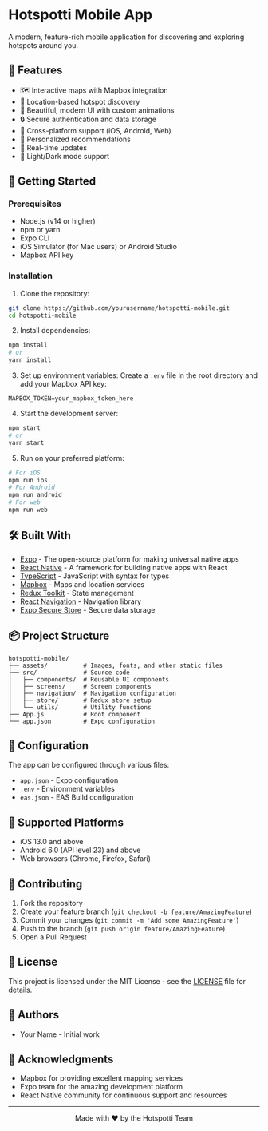 # Hotspotti Mobile App

A modern, feature-rich mobile application for discovering and exploring hotspots around you.

</div>

## 📱 Features

- 🗺️ Interactive maps with Mapbox integration
- 📍 Location-based hotspot discovery
- 🎨 Beautiful, modern UI with custom animations
- 🔒 Secure authentication and data storage
- 📱 Cross-platform support (iOS, Android, Web)
- 🎯 Personalized recommendations
- 🔄 Real-time updates
- 🌙 Light/Dark mode support

## 🚀 Getting Started

### Prerequisites

- Node.js (v14 or higher)
- npm or yarn
- Expo CLI
- iOS Simulator (for Mac users) or Android Studio
- Mapbox API key

### Installation

1. Clone the repository:

```bash
git clone https://github.com/yourusername/hotspotti-mobile.git
cd hotspotti-mobile
```

2. Install dependencies:

```bash
npm install
# or
yarn install
```

3. Set up environment variables:
   Create a `.env` file in the root directory and add your Mapbox API key:

```
MAPBOX_TOKEN=your_mapbox_token_here
```

4. Start the development server:

```bash
npm start
# or
yarn start
```

5. Run on your preferred platform:

```bash
# For iOS
npm run ios
# For Android
npm run android
# For web
npm run web
```

## 🛠️ Built With

- [Expo](https://expo.dev/) - The open-source platform for making universal native apps
- [React Native](https://reactnative.dev/) - A framework for building native apps with React
- [TypeScript](https://www.typescriptlang.org/) - JavaScript with syntax for types
- [Mapbox](https://www.mapbox.com/) - Maps and location services
- [Redux Toolkit](https://redux-toolkit.js.org/) - State management
- [React Navigation](https://reactnavigation.org/) - Navigation library
- [Expo Secure Store](https://docs.expo.dev/versions/latest/sdk/securestore/) - Secure data storage

## 📦 Project Structure

```
hotspotti-mobile/
├── assets/          # Images, fonts, and other static files
├── src/             # Source code
│   ├── components/  # Reusable UI components
│   ├── screens/     # Screen components
│   ├── navigation/  # Navigation configuration
│   ├── store/       # Redux store setup
│   └── utils/       # Utility functions
├── App.js           # Root component
└── app.json         # Expo configuration
```

## 🔧 Configuration

The app can be configured through various files:

- `app.json` - Expo configuration
- `.env` - Environment variables
- `eas.json` - EAS Build configuration

## 📱 Supported Platforms

- iOS 13.0 and above
- Android 6.0 (API level 23) and above
- Web browsers (Chrome, Firefox, Safari)

## 🤝 Contributing

1. Fork the repository
2. Create your feature branch (`git checkout -b feature/AmazingFeature`)
3. Commit your changes (`git commit -m 'Add some AmazingFeature'`)
4. Push to the branch (`git push origin feature/AmazingFeature`)
5. Open a Pull Request

## 📄 License

This project is licensed under the MIT License - see the [LICENSE](LICENSE) file for details.

## 👥 Authors

- Your Name - Initial work

## 🙏 Acknowledgments

- Mapbox for providing excellent mapping services
- Expo team for the amazing development platform
- React Native community for continuous support and resources

---

<div align="center">
  Made with ❤️ by the Hotspotti Team
</div>
